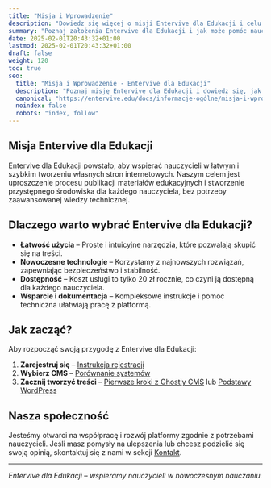 ```yaml
---
title: "Misja i Wprowadzenie"
description: "Dowiedz się więcej o misji Entervive dla Edukacji i celu naszej platformy."
summary: "Poznaj założenia Entervive dla Edukacji i jak może pomóc nauczycielom."
date: 2025-02-01T20:43:32+01:00
lastmod: 2025-02-01T20:43:32+01:00
draft: false
weight: 120
toc: true
seo:
  title: "Misja i Wprowadzenie - Entervive dla Edukacji"
  description: "Poznaj misję Entervive dla Edukacji i dowiedz się, jak wspieramy nauczycieli w tworzeniu stron edukacyjnych."
  canonical: "https://entervive.edu/docs/informacje-ogólne/misja-i-wprowadzenie"
  noindex: false
  robots: "index, follow"
---
```


## Misja Entervive dla Edukacji

Entervive dla Edukacji powstało, aby wspierać nauczycieli w łatwym i szybkim tworzeniu własnych stron internetowych. Naszym celem jest uproszczenie procesu publikacji materiałów edukacyjnych i stworzenie przystępnego środowiska dla każdego nauczyciela, bez potrzeby zaawansowanej wiedzy technicznej.

## Dlaczego warto wybrać Entervive dla Edukacji?

- **Łatwość użycia** – Proste i intuicyjne narzędzia, które pozwalają skupić się na treści.
- **Nowoczesne technologie** – Korzystamy z najnowszych rozwiązań, zapewniając bezpieczeństwo i stabilność.
- **Dostępność** – Koszt usługi to tylko 20 zł rocznie, co czyni ją dostępną dla każdego nauczyciela.
- **Wsparcie i dokumentacja** – Kompleksowe instrukcje i pomoc techniczna ułatwiają pracę z platformą.

## Jak zacząć?

Aby rozpocząć swoją przygodę z Entervive dla Edukacji:

1. **Zarejestruj się** – [Instrukcja rejestracji](/docs/informacje-ogólne/jak-zarejestrować-się-w-ramach-programu/)
2. **Wybierz CMS** – [Porównanie systemów](/docs/informacje-ogólne/jaki-cms-wybrać/)
3. **Zacznij tworzyć treści** – [Pierwsze kroki z Ghostly CMS](/docs/ghostly-cms/) lub [Podstawy WordPress](/docs/wordpress/)

## Nasza społeczność

Jesteśmy otwarci na współpracę i rozwój platformy zgodnie z potrzebami nauczycieli. Jeśli masz pomysły na ulepszenia lub chcesz podzielić się swoją opinią, skontaktuj się z nami w sekcji [Kontakt](/docs/informacje-ogólne/kontakt-i-faq/).

---

_Entervive dla Edukacji – wspieramy nauczycieli w nowoczesnym nauczaniu._
